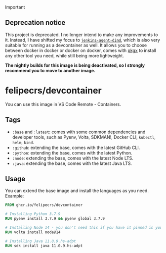 > [!IMPORTANT]
> ## Deprecation notice
>
> This project is deprecated. I no longer intend to make any improvements to it. Instead, I have shifted my focus to [`jenkins-agent-dind`](https://github.com/felipecrs/jenkins-agent-dind), which is also very suitable for running as a devcontainer as well. It allows you to choose between docker in docker or docker on docker, comes with [pkgx](https://pkg.sh/) to install any other tool you need, while still being more lightweight.
>
> **The nightly builds for this image is being deactivated, so I strongly recommend you to move to another image.**

# felipecrs/devcontainer

You can use this image in VS Code Remote - Containers.

## Tags

- `:base` and `:latest`: comes with some common dependencies and developer tools, such as Pyenv, Volta, SDKMAN!, Docker CLI, `kubectl`, `helm`, `kind`.
- `:github`: extending the base, comes with the latest GitHub CLI.
- `:python`: extending the base, comes with the latest Python.
- `:node`: extending the base, comes with the latest Node LTS.
- `:java`: extending the base, comes with the latest Java LTS.

## Usage

You can extend the base image and install the languages as you need. Example:

```Dockerfile
FROM ghcr.io/felipecrs/devcontainer

# Installing Python 3.7.9
RUN pyenv install 3.7.9 && pyenv global 3.7.9

# Installing Node 14 - you don't need this if you have it pinned in your package.json (volta pin node)
RUN volta install node@14

# Installing Java 11.0.9.hs-adpt
RUN sdk install java 11.0.9.hs-adpt
```
